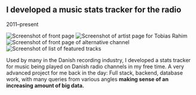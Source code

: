 ## I developed a music stats tracker for the radio

<p class="meta">2011–present</p>

<div class="figure figure-screenshot-roll">
	<div>
		<img src="{{ '/assets/p3t/0.png' | url }}" alt="Screenshot of front page" />
		<img src="{{ '/assets/p3t/1.png' | url }}" alt="Screenshot of artist page for Tobias Rahim" />
		<img src="{{ '/assets/p3t/2.png' | url }}" alt="Screenshot of front page of alternative channel" />
		<img src="{{ '/assets/p3t/3.png' | url }}" alt="Screenshot of list of featured tracks" />
	</div>
</div>

Used by many in the Danish recording industry, I developed a stats tracker for music being played on Danish radio channels in my free time. A very advanced project for me back in the day: Full stack, backend, database work, with many queries from various angles **making sense of an increasing amount of big data.**
